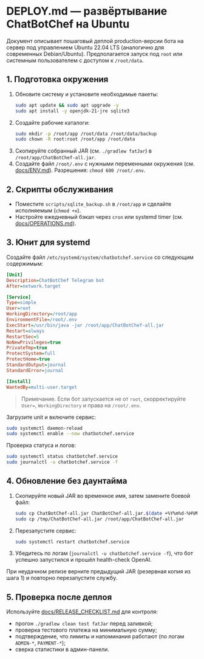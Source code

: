 # DEPLOY.md — развёртывание ChatBotChef на Ubuntu

Документ описывает пошаговый деплой production-версии бота на сервер под управлением Ubuntu 22.04 LTS (аналогично для
современных Debian/Ubuntu). Предполагается запуск под `root` или системным пользователем с доступом к `/root/data`.

## 1. Подготовка окружения

1. Обновите систему и установите необходимые пакеты:
   ```bash
   sudo apt update && sudo apt upgrade -y
   sudo apt install -y openjdk-21-jre sqlite3
   ```
2. Создайте рабочие каталоги:
   ```bash
   sudo mkdir -p /root/app /root/data /root/data/backup
   sudo chown -R root:root /root/app /root/data
   ```
3. Скопируйте собранный JAR (см. `./gradlew fatJar`) в `/root/app/ChatBotChef-all.jar`.
4. Создайте файл `/root/.env` с нужными переменными окружения (см. [docs/ENV.md](ENV.md)). Разрешения: `chmod 600 /root/.env`.

## 2. Скрипты обслуживания

- Поместите `scripts/sqlite_backup.sh` в `/root/app` и сделайте исполняемым (`chmod +x`).
- Настройте ежедневный бэкап через `cron` или systemd timer (см. [docs/OPERATIONS.md](OPERATIONS.md)).

## 3. Юнит для systemd

Создайте файл `/etc/systemd/system/chatbotchef.service` со следующим содержимым:

```ini
[Unit]
Description=ChatBotChef Telegram bot
After=network.target

[Service]
Type=simple
User=root
WorkingDirectory=/root/app
EnvironmentFile=/root/.env
ExecStart=/usr/bin/java -jar /root/app/ChatBotChef-all.jar
Restart=always
RestartSec=5
NoNewPrivileges=true
PrivateTmp=true
ProtectSystem=full
ProtectHome=true
StandardOutput=journal
StandardError=journal

[Install]
WantedBy=multi-user.target
```

> Примечание. Если бот запускается не от `root`, скорректируйте `User=`, `WorkingDirectory` и права на `/root/.env`.

Загрузите unit и включите сервис:

```bash
sudo systemctl daemon-reload
sudo systemctl enable --now chatbotchef.service
```

Проверка статуса и логов:

```bash
sudo systemctl status chatbotchef.service
sudo journalctl -u chatbotchef.service -f
```

## 4. Обновление без даунтайма

1. Скопируйте новый JAR во временное имя, затем замените боевой файл:
   ```bash
   sudo cp ChatBotChef-all.jar ChatBotChef-all.jar.$(date +%Y%m%d-%H%M%S)
   sudo cp /tmp/ChatBotChef-all.jar /root/app/ChatBotChef-all.jar
   ```
2. Перезапустите сервис:
   ```bash
   sudo systemctl restart chatbotchef.service
   ```
3. Убедитесь по логам (`journalctl -u chatbotchef.service -f`), что бот успешно запустился и прошёл health-check OpenAI.

При неудачном релизе верните предыдущий JAR (резервная копия из шага 1) и повторно перезапустите службу.

## 5. Проверка после деплоя

Используйте [docs/RELEASE_CHECKLIST.md](RELEASE_CHECKLIST.md) для контроля:

- прогон `./gradlew clean test fatJar` перед заливкой;
- проверка тестового платежа на минимальную сумму;
- подтверждение, что лимиты и напоминания работают (по логам `ADMIN-*`, `PAYMENT-*`);
- сверка статистики в админ-панели.
